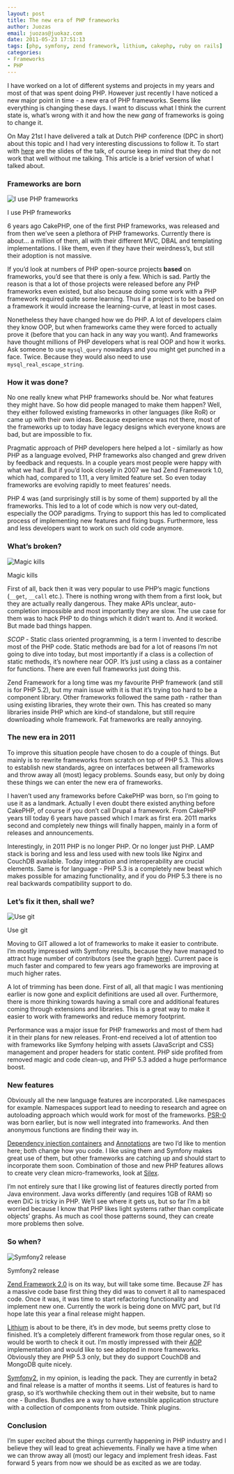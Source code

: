 ```yaml
---
layout: post
title: The new era of PHP frameworks
author: Juozas
email: juozas@juokaz.com
date: 2011-05-23 17:51:13
tags: [php, symfony, zend framework, lithium, cakephp, ruby on rails]
categories:
- Frameworks
- PHP
---
```


I have worked on a lot of different systems and projects in my years and most of that was spent doing PHP. However just recently I have noticed a new major point in time - a new era of PHP frameworks. Seems like everything is changing these days. I want to discuss what I think the current state is, what’s wrong with it and how the new *gang* of frameworks is going to change it.

<!--more-->

On May 21st I have delivered a talk at Dutch PHP conference (DPC in short) about this topic and I had very interesting discussions to follow it. To start with [here](http://www.slideshare.net/juokaz/the-new-era-of-php-frameworks-dpc) are the slides of the talk, of course keep in mind that they do not work that well without me talking. This article is a brief version of what I talked about.

### Frameworks are born

<div class="alignright" ><img src="/media/useframeworks.png" alt="I use PHP frameworks"><p class="wp-caption-text">I use PHP frameworks</p></div>

6 years ago CakePHP, one of the first PHP frameworks, was released and from then we’ve seen a plethora of PHP frameworks. Currently there is about… a million of them, all with their different MVC, DBAL and templating implementations.  I like them, even if they have their weirdness’s, but still their adoption is not massive.

If you’d look at numbers of PHP open-source projects **based** on frameworks, you’d see that there is only a few. Which is sad. Partly the reason is that a lot of those projects were released before any PHP frameworks even existed, but also because doing some work with a PHP framework required quite some learning. Thus if a project is to be based on a framework it would increase the learning-curve, at least in most cases.

Nonetheless they have changed how we do PHP. A lot of developers claim they know OOP, but when frameworks came they were forced to actually prove it (before that you can hack in any way you want). And frameworks have thought millions of PHP developers what is real OOP and how it works. Ask someone to use `mysql_query` nowadays and you might get punched in a face. Twice. Because they would also need to use `mysql_real_escape_string`.

### How it was done?

No one really knew what PHP frameworks should be. Nor what features they might have. So how did people managed to make them happen? Well, they either followed existing frameworks in other languages (like RoR) or came up with their own ideas. Because experience was not there, most of the frameworks up to today have legacy designs which everyone knows are bad, but are impossible to fix.

Pragmatic approach of PHP developers here helped a lot - similarly as how PHP as a language evolved, PHP frameworks also changed and grew driven by feedback and requests. In a couple years most people were happy with what we had. But if you’d look closely in 2007 we had Zend Framework 1.0, which had, compared to 1.11, a very limited feature set. So even today frameworks are evolving rapidly to meet features’ needs.

PHP 4 was (and surprisingly still is by some of them) supported by all the frameworks. This led to a lot of code which is now very out-dated, especially the OOP paradigms. Trying to support this has led to complicated process of implementing new features and fixing bugs. Furthermore, less and less developers want to work on such old code anymore.

### What’s broken?

<div class="alignleft" ><img src="/media/phpmagickkills.png" alt="Magic kills"><p class="wp-caption-text">Magic kills</p></div>

First of all, back then it was very popular to use PHP’s magic functions (`__get`, `__call` etc.). There is nothing wrong with them from a first look, but they are actually really dangerous. They make APIs unclear, auto-completion impossible and most importantly they are slow. The use case for them was to hack PHP to do things which it didn’t want to. And it worked. But made bad things happen.

*SCOP* - Static class oriented programming, is a term I invented to describe most of the PHP code. Static methods are bad for a lot of reasons I’m not going to dive into today, but most importantly if a class is a collection of static methods, it’s nowhere near OOP. It’s just using a class as a container for functions. There are even full frameworks just doing this.

Zend Framework for a long time was my favourite PHP framework (and still is for PHP 5.2), but my main issue with it is that it’s trying too hard to be a component library. Other frameworks followed the same path - rather than using existing libraries, they wrote their own. This has created so many libraries inside PHP which are kind-of standalone, but still require downloading whole framework. Fat frameworks are really annoying.

### The new era in 2011

To improve this situation people have chosen to do a couple of things. But mainly is to rewrite frameworks from scratch on top of PHP 5.3. This allows to establish new standards, agree on interfaces between all frameworks and throw away all (most) legacy problems. Sounds easy, but only by doing these things we can enter the new era of frameworks.

I haven’t used any frameworks before CakePHP was born, so I’m going to use it as a landmark. Actually I even doubt there existed anything before CakePHP, of course if you don’t call Drupal a framework. From CakePHP years till today 6 years have passed which I mark as first era. 2011 marks second and completely new things will finally happen, mainly in a form of releases and announcements.

Interestingly, in 2011 PHP is no longer PHP. Or no longer just PHP. LAMP stack is boring and less and less used with new tools like Nginx and CouchDB available. Today integration and interoperability are crucial elements. Same is for language - PHP 5.3 is a completely new beast which makes possible for amazing functionality, and if you do PHP 5.3 there is no real backwards compatibility support to do.

### Let’s fix it then, shall we?

<div class="alignright" ><img src="/media/usegit.png" alt="Use git"><p class="wp-caption-text">Use git</p></div>

Moving to GIT allowed a lot of frameworks to make it easier to contribute. I’m mostly impressed with Symfony results, because they have managed to attract huge number of contributors (see the graph [here](http://github.com/symfony/symfony/graphs/impact)). Current pace is much faster and compared to few years ago frameworks are improving at much higher rates.

A lot of trimming has been done. First of all, all that magic I was mentioning earlier is now gone and explicit definitions are used all over. Furthermore, there is more thinking towards having a small core and additional features coming through extensions and libraries. This is a great way to make it easier to work with frameworks and reduce memory footprint.

Performance was a major issue for PHP frameworks and most of them had it in their plans for new releases. Front-end received a lot of attention too with frameworks like Symfony helping with assets (JavaScript and CSS) management and proper headers for static content. PHP side profited from removed magic and code clean-up, and PHP 5.3 added a huge performance boost.

### New features

Obviously all the new language features are incorporated. Like namespaces for example. Namespaces support lead to needing to research and agree on autoloading approach which would work for most of the frameworks. [PSR-0]( http://groups.google.com/group/php-standards/web/psr-0-final-proposal) was born earlier, but is now well integrated into frameworks. And then anonymous functions are finding their way in.

[Dependency injection containers](http://pimple-project.org/) and [Annotations](http://www.doctrine-project.org/projects/common/2.0/docs/reference/annotations/en) are two I’d like to mention here; both change how you code. I like using them and Symfony makes great use of them, but other frameworks are catching up and should start to incorporate them soon. Combination of those and new PHP features allows to create very clean micro-frameworks, look at [Silex](http://silex-project.org/).

I’m not entirely sure that I like growing list of features directly ported from Java environment. Java works differently (and requires 1GB of RAM) so even DiC is tricky in PHP. We’ll see where it gets us, but so far I’m a bit worried because I know that PHP likes light systems rather than complicate objects’ graphs. As much as cool those patterns sound, they can create more problems then solve.

### So when?

<div class="alignleft" ><img src="/media/symfony2release.png" alt="Symfony2 release"><p class="wp-caption-text">Symfony2 release</p></div>

[Zend Framework 2.0](http://framework.zend.com/) is on its way, but will take some time. Because ZF has a massive code base first thing they did was to convert it all to namespaced code. Once it was, it was time to start refactoring functionality and implement new one. Currently the work is being done on MVC part, but I’d hope late this year a final release might happen.

[Lithium](http://rad-dev.org/lithium) is about to be there, it’s in dev mode, but seems pretty close to finished. It’s a completely different framework from those regular ones, so it would be worth to check it out. I’m mostly impressed with their [AOP](http://en.wikipedia.org/wiki/Aspect-oriented_programming) implementation and would like to see adopted in more frameworks. Obviously they are PHP 5.3 only, but they do support CouchDB and MongoDB quite nicely.

[Symfony2](http://symfony.com/), in my opinion, is leading the pack. They are currently in beta2 and final release is a matter of months it seems. List of features is hard to grasp, so it’s worthwhile checking them out in their website, but to name one - Bundles. Bundles are a way to have extensible application structure with a collection of components from outside. Think plugins.

### Conclusion

I’m super excited about the things currently happening in PHP industry and I believe they will lead to great achievements.  Finally we have a time when we can throw away all (most) our legacy and implement fresh ideas. Fast forward 5 years from now we should be as excited as we are today.  

